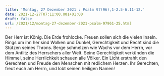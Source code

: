 ```yaml
---
title: 'Montag, 27 Dezember 2021 : Psalm 97(96),1-2.5-6.11-12.'
date: 2021-12-27T07:11:00.001+01:00
draft: false
url: /2021/12/montag-27-dezember-2021-psalm-97961-25.html
---
```


Der Herr ist König. Die Erde frohlocke. Freuen sollen sich die vielen Inseln. Rings um ihn her sind Wolken und Dunkel, Gerechtigkeit und Recht sind die Stützen seines Throns. Berge schmelzen wie Wachs vor dem Herrn, vor dem Antlitz des Herrschers aller Welt. Seine Gerechtigkeit verkünden die Himmel, seine Herrlichkeit schauen alle Völker. Ein Licht erstrahlt den Gerechten und Freude den Menschen mit redlichem Herzen. Ihr Gerechten, freut euch am Herrn, und lobt seinen heiligen Namen!